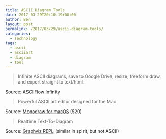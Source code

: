 ```yaml
---
title: ASCII Diagram Tools
date: 2017-03-29T20:10:19+00:00
author: Ben
layout: post
permalink: /2017/03/29/ascii-diagram-tools/
categories:
  - Technology
tags:
  - ascii
  - asciiart
  - diagram
  - tool
---
```

> Infinite ASCII diagrams, save to Google Drive, resize, freeform draw, and export straight to text/html.

Source: [ASCIIFlow Infinity](http://asciiflow.com/)

> Powerful ASCII art editor designed for the Mac.

Source: [Monodraw for macOS](https://monodraw.helftone.com/) ($20)

> Realtime Text-To-Diagram

Source: [Graphviz REPL](http://www.graphvizrepl.com/) (similar in spirit, but not ASCII)